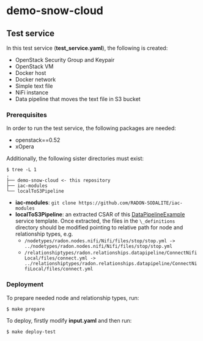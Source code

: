 # demo-snow-cloud

## Test service

In this test service (**test_service.yaml**), the following is created:

- OpenStack Security Group and Keypair
- OpenStack VM
- Docker host
- Docker network
- Simple text file
- NiFi instance
- Data pipeline that moves the text file in S3 bucket

### Prerequisites

In order to run the test service, the following packages are needed:

- openstack==0.52
- xOpera

Additionally, the following sister directories must exist:

```
$ tree -L 1
.
├── demo-snow-cloud <- this repository
├── iac-modules
└── localToS3Pipeline

```

- **iac-modules**: `git clone https://github.com/RADON-SODALITE/iac-modules`
- **localToS3Pipeline**: an extracted CSAR of this [DataPipelineExample](https://github.com/RADON-SODALITE/radon-particles/blob/master/servicetemplates/radon.blueprints.examples/DataPipelineExample/ServiceTemplate.tosca) service template. Once extracted, the files in the `\_definitions` directory should be modified pointing to relative path for node and relationship types, e.g. 
    - `/nodetypes/radon.nodes.nifi/Nifi/files/stop/stop.yml -> ../nodetypes/radon.nodes.nifi/Nifi/files/stop/stop.yml`
    - `/relationshiptypes/radon.relationships.datapipeline/ConnectNifiLocal/files/connect.yml -> ../relationshiptypes/radon.relationships.datapipeline/ConnectNifiLocal/files/connect.yml`

### Deployment

To prepare needed node and relationship types, run:
```
$ make prepare
```

To deploy, firstly modify **input.yaml** and then run:
```
$ make deploy-test
```